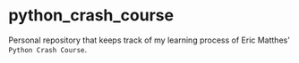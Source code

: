 # python_crash_course
Personal repository that keeps track of my learning process of Eric Matthes' `Python Crash Course`.